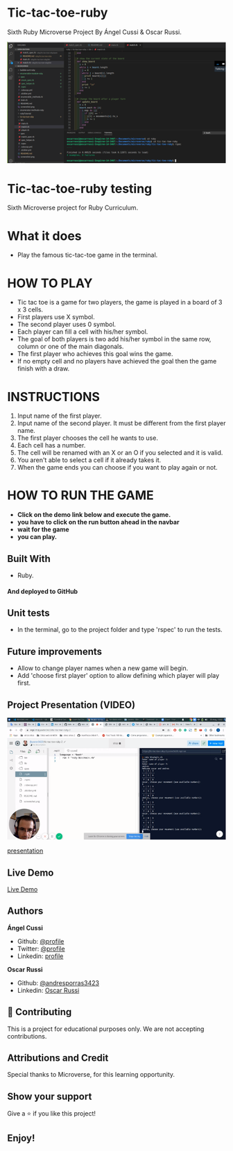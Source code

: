 # Tic-tac-toe-ruby

Sixth Ruby Microverse Project By Ángel Cussi &amp; Oscar Russi.

![screenshot](./screenshot.png)

# Tic-tac-toe-ruby testing

Sixth Microverse project for Ruby Curriculum.

# What it does

- Play the famous tic-tac-toe game in the terminal.

# HOW TO PLAY

- Tic tac toe is a game for two players, the game is played in a board of 3 x 3 cells.
- First players use X symbol.
- The second player uses 0 symbol.
- Each player can fill a cell with his/her symbol.
- The goal of both players is two add his/her symbol in the same row, column or one of the main diagonals.
- The first player who achieves this goal wins the game.
- If no empty cell and no players have achieved the goal then the game finish with a draw.

# INSTRUCTIONS

1) Input name of the first player.
2) Input name of the second player. It must be different from the first player name.
3) The first player chooses the cell he wants to use.
4) Each cell has a number.
5) The cell will be renamed with an X or an O if you selected and it is valid.
6) You aren't able to select a cell if it already takes it.
7) When the game ends you can choose if you want to play again or not.

# HOW TO RUN THE GAME
- **Click on the demo link below and execute the game.**
- **you have to click on the run button ahead in the navbar**
- **wait for the game** 
- **you can play.**

## Built With

- Ruby.

#### And deployed to GitHub

## Unit tests

- In the terminal, go to the project folder and type 'rspec' to run the tests.

## Future improvements

- Allow to change player names when a new game will begin.
- Add 'choose first player' option to allow defining which player will play first.

## Project Presentation (VIDEO)

[![Project presentation](./screenshot-video.png)](https://www.loom.com/share/217ab368381e47a992dc8b8015a59ae6)

[presentation](https://www.loom.com/share/217ab368381e47a992dc8b8015a59ae6)

## Live Demo

[Live Demo](https://repl.it/@yoxter3423/tic-tac-toe-ruby-2)

## Authors

**Ángel Cussi**
- Github: [@profile](https://github.com/abcussi)
- Twitter: [@profile](https://twitter.com/thecussi)
- Linkedin: [profile](https://www.linkedin.com/in/angel-cussi-1b2310174/)

**Oscar Russi**
- Github: [@andresporras3423](https://github.com/andresporras3423/)
- Linkedin: [Oscar Russi](https://www.linkedin.com/in/oscar-andr%C3%A9s-russi-porras-053236167/)

## 🤝 Contributing

This is a project for educational purposes only. We are not accepting contributions.

## Attributions and Credit

Special thanks to Microverse, for this learning opportunity. 

## Show your support

Give a ⭐️ if you like this project!

## Enjoy!
